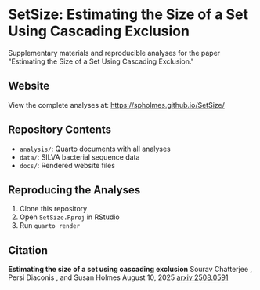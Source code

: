 # SetSize: Estimating the Size of a Set Using Cascading Exclusion

Supplementary materials and reproducible analyses for the paper "Estimating the Size of a Set Using Cascading Exclusion."

## Website
View the complete analyses at: https://spholmes.github.io/SetSize/

## Repository Contents
- `analysis/`: Quarto documents with all analyses
- `data/`: SILVA bacterial sequence data
- `docs/`: Rendered website files

## Reproducing the Analyses
1. Clone this repository
2. Open `SetSize.Rproj` in RStudio  
3. Run `quarto render`

## Citation
**Estimating the size of a set using cascading exclusion**
Sourav Chatterjee , Persi Diaconis , and Susan Holmes
August 10, 2025
[arxiv 2508.0591](https://arxiv.org/abs/2508.05901)